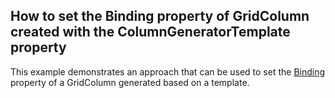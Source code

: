 ## How to set the Binding property of GridColumn created with the ColumnGeneratorTemplate property

This example demonstrates an approach that can be used to set the [Binding](https://documentation.devexpress.com/WPF/DevExpress.Xpf.Grid.ColumnBase.Binding.property) property of a GridColumn generated based on a template.
